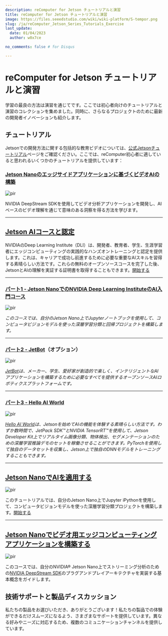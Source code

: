 ```yaml
---
description: reComputer for Jetson チュートリアルと演習
title: reComputer for Jetson チュートリアルと演習
image: https://files.seeedstudio.com/wiki/wiki-platform/S-tempor.png
slug: /ja/reComputer_Jetson_Series_Tutorials_Exercise
last_update:
  date: 01/04/2023
  author: w0x7ce

no_comments: false # for Disqus

---
```


# reComputer for Jetson チュートリアルと演習

学習の最良の方法は演習を通じてです。ここでは初心者向けのチュートリアルと演習のコレクションを集めました。同時に、さらなるプロジェクトのために最新の開発者イノベーションも紹介します。

## チュートリアル

Jetsonでの開発方法に関する包括的な教育ビデオについては、[公式Jetsonチュートリアル](https://developer.nvidia.com/embedded/learn/tutorials)ページをご確認ください。ここでは、reComputer初心者に適していると思われるいくつかのチュートリアルを提供しています：

### [Jetson Nanoのエッジサイドアプリケーションに基づくビデオAIの構築](https://courses.nvidia.com/courses/course-v1:DLI+S-IV-02+V2-EN/)

<p style={{textAlign: 'center'}}><img src="https://files.seeedstudio.com/wiki/recomputerzhongwen/rexuexi.png" alt="pir" width={200} height="auto " /></p>


NVIDIA DeepStream SDKを使用してビデオ分析アプリケーションを開発し、AIベースのビデオ理解を通じて意味のある洞察を得る方法を学びます。

---

## [Jetson AIコースと認定](https://developer.nvidia.com/embedded/learn/jetson-ai-certification-programs#course_outline)

NVIDIAのDeep Learning Institute（DLI）は、開発者、教育者、学生、生涯学習者にエッジコンピューティングの実践的なハンズオントレーニングと認定を提供します。これは、キャリアで成功し前進するために必要な重要なAIスキルを習得する素晴らしい方法です。これらの無料のオープンソースコースを完了した後、JetsonとAIの理解を実証する証明書を取得することもできます。[開始する](https://developer.nvidia.com/embedded/learn/jetson-ai-certification-programs#course_outline)

---

### [パート1 - Jetson NanoでのNVIDIA Deep Learning InstituteのAI入門コース](https://developer.nvidia.com/embedded/learn/jetson-ai-certification-programs#collapseTwo)

<p style={{textAlign: 'center'}}><img src="https://files.seeedstudio.com/wiki/recomputerzhongwen/rexuexi1.png" alt="pir" width={200} height="auto" /></p>


*このコースでは、自分のJetson Nano上でJupyterノートブックを使用して、コンピュータビジョンモデルを使った深層学習分類と回帰プロジェクトを構築します。*

---

### [パート2 - JetBot](https://developer.nvidia.com/embedded/learn/jetson-ai-certification-programs#collapseThree)（オプション）

<p style={{textAlign: 'center'}}><img src="https://files.seeedstudio.com/wiki/recomputerzhongwen/rexuexi2.png" alt="pir" width={200} height="auto" /></p>


*[JetBot](https://github.com/NVIDIA-AI-IOT/jetbot)は、メーカー、学生、愛好家が創造的で楽しく、インテリジェントなAIアプリケーションを構築するために必要なすべてを提供するオープンソースAIロボティクスプラットフォームです。*

---

### [パート3 - Hello AI World](https://developer.nvidia.com/embedded/learn/jetson-ai-certification-programs#collapseFour)

<p style={{textAlign: 'center'}}><img src="https://files.seeedstudio.com/wiki/recomputerzhongwen/rexuexi3.png" alt="pir" width={200} height="auto" /></p>


*[Hello AI World](https://github.com/dusty-nv/jetson-inference)は、Jetsonを始めてAIの機能を体験する素晴らしい方法です。わずか数時間で、JetPack SDK™とNVIDIA TensorRT™を使用して、Jetson Developer Kit上でリアルタイム画像分類、物体検出、セグメンテーションのための深層学習推論デモのセットを稼働させることができます。PyTorchを使用して独自のデータセットを収集し、Jetson上で独自のDNNモデルをトレーニングすることもできます。*

---

## [Jetson NanoでAIを適用する](https://courses.nvidia.com/courses/course-v1:DLI+S-RX-02+V2/about)

<p style={{textAlign: 'center'}}><img src="https://files.seeedstudio.com/wiki/recomputerzhongwen/85462.gif" alt="pir" width={200} height="auto" /></p>


このチュートリアルでは、自分のJetson Nano上でJupyter iPythonを使用して、コンピュータビジョンモデルを使った深層学習分類プロジェクトを構築します。[開始する](https://courses.nvidia.com/courses/course-v1:DLI+S-RX-02+V2/about)

---

## [Jetson Nanoでビデオ用エッジコンピューティングアプリケーションを構築する](https://courses.nvidia.com/courses/course-v1:DLI+S-IV-02+V2/)

<p style={{textAlign: 'center'}}><img src="https://files.seeedstudio.com/wiki/recomputerzhongwen/584269.gif" alt="pir" width={200} height="auto" /></p>


このコースでは、自分のNVIDIA® Jetson Nano上でストリーミング分析のための[NVIDIA DeepStream SDK](https://developer.nvidia.com/deepstream-sdk)のプラグアンドプレイアーキテクチャを実装する基本概念をガイドします。

## 技術サポートと製品ディスカッション
私たちの製品をお選びいただき、ありがとうございます！私たちの製品での体験ができるだけスムーズになるよう、さまざまなサポートを提供しています。異なる好みやニーズに対応するため、複数のコミュニケーションチャンネルを提供しています。

<div class="button_tech_support_container">
<a href="https://forum.seeedstudio.com/" class="button_forum"></a> 
<a href="https://www.seeedstudio.com/contacts" class="button_email"></a>
</div>

<div class="button_tech_support_container">
<a href="https://discord.gg/eWkprNDMU7" class="button_discord"></a> 
<a href="https://github.com/Seeed-Studio/wiki-documents/discussions/69" class="button_discussion"></a>
</div>